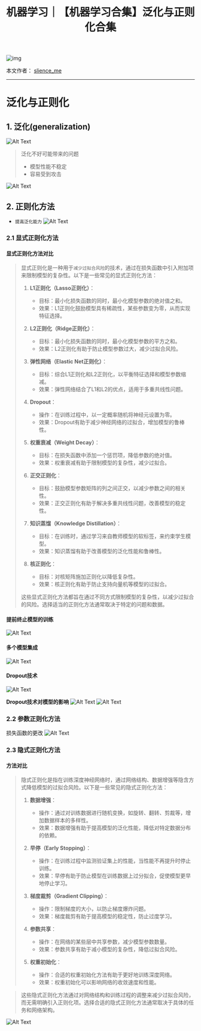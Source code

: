 ﻿---
layout: post
title: 机器学习｜【机器学习合集】泛化与正则化合集
categories: [机器学习]
description: 【机器学习合集】泛化与正则化合集
keywords: 机器学习
mermaid: false
sequence: false
flow: false
mathjax: false
mindmap: false
mindmap2: false
---

![img](/images/posts/logo_slienceme3.png)

本文作者： [slience_me](https://slienceme.cn/)

---

# 泛化与正则化
## 1. 泛化(generalization)
![Alt Text](/images/posts/9f454d738edc4ef6b58592e44963c617.png)

> 泛化不好可能带来的问题
> - 模型性能不稳定
> - 容易受到攻击

![Alt Text](/images/posts/a5d13028d62d4a7e81423f4dad9bb7d4.png)
## 2. 正则化方法

- `提高泛化能力`
![Alt Text](/images/posts/a2979628d3374dac8c96efc6298adf25.png)
### 2.1 显式正则化方法
#### 显式正则化方法对比

> 显式正则化是一种用于`减少过拟合风险`的技术，通过在损失函数中引入附加项来限制模型的复杂性。以下是一些常见的显式正则化方法：
>
> 1. **L1正则化（Lasso正则化）**：
>    - 目标：最小化损失函数的同时，最小化模型参数的绝对值之和。
>    - 效果：L1正则化鼓励模型具有稀疏性，某些参数变为零，从而实现特征选择。
>
> 2. **L2正则化（Ridge正则化）**：
>    - 目标：最小化损失函数的同时，最小化模型参数的平方之和。
>    - 效果：L2正则化有助于防止模型参数过大，减少过拟合风险。
>
> 3. **弹性网络（Elastic Net正则化）**：
>    - 目标：综合L1正则化和L2正则化，以平衡特征选择和模型参数缩减。
>    - 效果：弹性网络结合了L1和L2的优点，适用于多重共线性问题。
>
> 4. **Dropout**：
>    - 操作：在训练过程中，以一定概率随机将神经元设置为零。
>    - 效果：Dropout有助于减少神经网络的过拟合，增加模型的鲁棒性。
>
> 5. **权重衰减（Weight Decay）**：
>    - 目标：在损失函数中添加一个惩罚项，降低参数的绝对值。
>    - 效果：权重衰减有助于限制模型的复杂性，减少过拟合。
>
> 6. **正交正则化**：
>    - 目标：鼓励模型参数矩阵的列之间正交，以减少参数之间的相关性。
>    - 效果：正交正则化有助于解决多重共线性问题，改善模型的稳定性。
>
> 7. **知识蒸馏（Knowledge Distillation）**：
>    - 目标：在训练时，通过学习来自教师模型的软标签，来约束学生模型。
>    - 效果：知识蒸馏有助于改善模型的泛化性能和鲁棒性。
>
> 8. **核正则化**：
>    - 目标：对核矩阵施加正则化以降低复杂性。
>    - 效果：核正则化有助于防止支持向量机等模型的过拟合。
>
> 这些显式正则化方法都旨在通过不同方式限制模型的复杂性，以减少过拟合的风险。选择适当的正则化方法通常取决于特定的问题和数据。
>
> 
#### 提前终止模型的训练
![Alt Text](/images/posts/8f8ce8f2fd2d49248be090dbdccfd6ad.png)
#### 多个模型集成
![Alt Text](/images/posts/9f1a08e838b844a9b874da69b378a330.png)

#### Dropout技术
![Alt Text](/images/posts/612acf18ed8344eca20c7ac101d2c972.png)

**Dropout技术对模型的影响**
![Alt Text](/images/posts/9470cff0f67e476eb82899ef13a45a1c.png)
![Alt Text](/images/posts/67be75c7dcc044ffaf54bf1a80f8a2ca.png)
### 2.2 参数正则化方法

损失函数的更改
![Alt Text](/images/posts/1fa825344fdf42db94b3812fe7575caa.png)
### 2.3 隐式正则化方法
#### 方法对比
> 隐式正则化是指在训练深度神经网络时，通过网络结构、数据增强等隐含方式降低模型的过拟合风险。以下是一些常见的隐式正则化方法：
>
> 1. **数据增强**：
>    - 操作：通过对训练数据进行随机变换，如旋转、翻转、剪裁等，增加数据样本的多样性。
>    - 效果：数据增强有助于提高模型的泛化性能，降低对特定数据分布的依赖。
>
> 2. **早停（Early Stopping）**：
>    - 操作：在训练过程中监测验证集上的性能，当性能不再提升时停止训练。
>    - 效果：早停有助于防止模型在训练数据上过分拟合，促使模型更早地停止学习。
>
> 5. **梯度裁剪（Gradient Clipping）**：
>    - 操作：限制梯度的大小，以防止梯度爆炸问题。
>    - 效果：梯度裁剪有助于提高模型的稳定性，防止过度学习。
>
> 6. **参数共享**：
>    - 操作：在网络的某些层中共享参数，减少模型参数数量。
>    - 效果：参数共享有助于减小模型的复杂性，降低过拟合风险。
>
> 7. **权重初始化**：
>    - 操作：合适的权重初始化方法有助于更好地训练深度网络。
>    - 效果：权重初始化可以影响网络的收敛速度和性能。
>

> 这些隐式正则化方法通过对网络结构和训练过程的调整来减少过拟合风险，而无需明确引入正则化项。选择合适的隐式正则化方法通常取决于具体的任务和网络架构。
> 
![Alt Text](/images/posts/ef160c0e157a463f9773be833b5c06e0.png)

